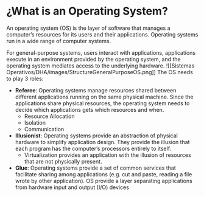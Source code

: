 # ¿What is an Operating System?

An operating system (OS) is the layer of software that manages a computer’s resources for its users and their applications. Operating systems run in a wide range of computer systems.

For general-purpose systems, users interact with applications, applications execute in an environment provided by the operating system, and the operating system mediates access to the underlying hardware.
![[Sistemas Operativos/DHA/images/StructureGeneralPurposeOS.png]]
The OS needs to play 3 roles:
- **Referee**: Operating systems manage resources shared between different applications running on the same physical machine. Since the applications share physical resources, the operating system needs to decide which applications gets which resources and when.
	- Resource Allocation
	- Isolation
	- Communication
- **Illusionist**: Operating systems provide an abstraction of physical hardware to simplify application design. They provide the illusion that each program has the computer’s processors entirely to itself.
	- Virtualization provides an application with the illusion of resources that are not physically present.
- **Glue**: Operating systems provide a set of common services that facilitate sharing among applications (e.g. cut and paste, reading a file wrote by other application). OS provide a layer separating applications from hardware input and output (I/O) devices